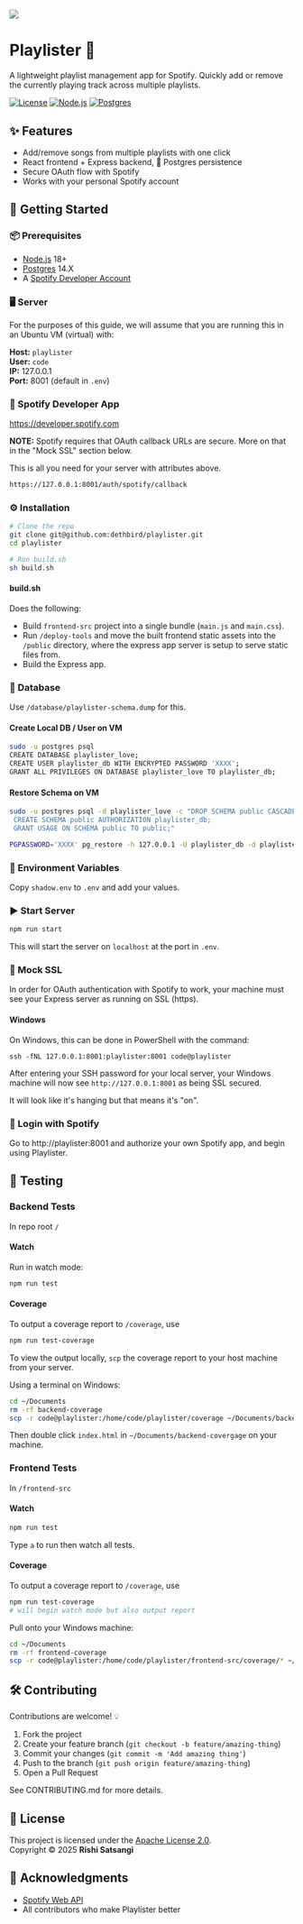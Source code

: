 # ![](assets/img/playlister.love-logo.png)



# Playlister 🎵

A lightweight playlist management app for Spotify.
Quickly add or remove the currently playing track across multiple playlists.

[![License](https://img.shields.io/badge/License-Apache_2.0-blue.svg)](LICENSE)
[![Node.js](https://img.shields.io/badge/Node.js-18.x-green.svg)](https://nodejs.org/)
[![Postgres](https://img.shields.io/badge/Postgres-14.x-blue.svg)](https://www.postgresql.org/)



## ✨ Features

- Add/remove songs from multiple playlists with one click
- React frontend + Express backend, 🐘 Postgres persistence
- Secure OAuth flow with Spotify
- Works with your personal Spotify account



## 🚀 Getting Started

### 📦 Prerequisites

- [Node.js](https://nodejs.org/) 18+
- [Postgres](https://www.postgresql.org/) 14.X
- A [Spotify Developer Account](https://developer.spotify.com/dashboard/)

### 🖥️ Server

For the purposes of this guide, we will assume that you are running this in an Ubuntu VM (virtual) with:

**Host:** `playlister`  
**User:** `code`  
**IP:** 127.0.0.1  
**Port:** 8001 (default in `.env`)

### 🎵 Spotify Developer App

https://developer.spotify.com  

**NOTE:** Spotify requires that OAuth callback URLs are secure. More on that in the "Mock SSL" section below.

This is all you need for your server with attributes above.

```bash
https://127.0.0.1:8001/auth/spotify/callback
```

### ⚙️ Installation

```bash
# Clone the repo
git clone git@github.com:dethbird/playlister.git
cd playlister

# Run build.sh
sh build.sh
```

#### build.sh

Does the following:

- Build `frontend-src` project into a single bundle (`main.js` and `main.css`).
- Run `/deploy-tools` and move the built frontend static assets into the `/public` directory, where the express app server is setup to serve static files from.
- Build the Express app.

### 🐘 Database

Use `/database/playlister-schema.dump` for this.

#### Create Local DB / User on VM

```bash
sudo -u postgres psql
CREATE DATABASE playlister_love;
CREATE USER playlister_db WITH ENCRYPTED PASSWORD 'XXXX';
GRANT ALL PRIVILEGES ON DATABASE playlister_love TO playlister_db;
```

#### Restore Schema on VM

```bash
sudo -u postgres psql -d playlister_love -c "DROP SCHEMA public CASCADE;
 CREATE SCHEMA public AUTHORIZATION playlister_db;
 GRANT USAGE ON SCHEMA public TO public;"    

PGPASSWORD='XXXX' pg_restore -h 127.0.0.1 -U playlister_db -d playlister_love -j 4 --clean --if-exists --no-owner database/playlister-schema.dump
```

### 🔑 Environment Variables

Copy `shadow.env` to `.env` and add your values.

### ▶️ Start Server

```bash
npm run start
```

This will start the server on `localhost` at the port in `.env`. 

### 🔐 Mock SSL

In order for OAuth authentication with Spotify to work, your machine must see your Express server as running on SSL (https).

#### Windows

On Windows, this can be done in PowerShell with the command:

```
ssh -fNL 127.0.0.1:8001:playlister:8001 code@playlister
```

After entering your SSH password for your local server, your Windows machine will now see `http://127.0.0.1:8001` as being SSL secured.

It will look like it's hanging but that means it's "on".

### 🔑 Login with Spotify

Go to http://playlister:8001 and authorize your own Spotify app, and begin using Playlister.



## 🧪 Testing

### Backend Tests

In repo root `/`

#### Watch

Run in watch mode:

```bash
npm run test
```

#### Coverage

To output a coverage report to `/coverage`, use

```bash
npm run test-coverage
```

To view the output locally, `scp` the coverage report to your host machine from your server.

Using a terminal on Windows:

```bash
cd ~/Documents
rm -rf backend-coverage
scp -r code@playlister:/home/code/playlister/coverage ~/Documents/backend-coverage
```

Then double click `index.html` in `~/Documents/backend-covergage` on your machine.

### Frontend Tests

In `/frontend-src`

#### Watch

```bash
npm run test
```

Type `a` to run then watch all tests.

#### Coverage

To output a coverage report to `/coverage`, use

```bash
npm run test-coverage
# will begin watch mode but also output report
```

Pull onto your Windows machine:

```bash
cd ~/Documents
rm -rf frontend-coverage
scp -r code@playlister:/home/code/playlister/frontend-src/coverage/* ~/Documents/frontend-coverage
```



## 🛠 Contributing

Contributions are welcome! 💡

1. Fork the project  
2. Create your feature branch (`git checkout -b feature/amazing-thing`)  
3. Commit your changes (`git commit -m 'Add amazing thing'`)  
4. Push to the branch (`git push origin feature/amazing-thing`)  
5. Open a Pull Request  

See CONTRIBUTING.md for more details.



## 📄 License

This project is licensed under the [Apache License 2.0](LICENSE).  
Copyright © 2025 **Rishi Satsangi**



## 🙌 Acknowledgments

- [Spotify Web API](https://developer.spotify.com/documentation/web-api/)
- All contributors who make Playlister better
